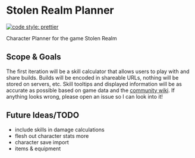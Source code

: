 # Stolen Realm Planner

[![code style: prettier](https://img.shields.io/badge/code_style-prettier-ff69b4.svg?style=flat-square)](https://github.com/prettier/prettier)

Character Planner for the game Stolen Realm

## Scope & Goals

The first iteration will be a skill calculator that allows users to play with and share builds. Builds will be encoded in shareable URLs, nothing will be stored on servers, etc. Skill tooltips and displayed information will be as accurate as possible based on game data and the [community wiki](https://stolen-realm.fandom.com/wiki/Stolen_Realm_Wiki). If anything looks wrong, please open an issue so I can look into it!

## Future Ideas/TODO

-   include skills in damage calculations
-   flesh out character stats more
-   character save import
-   items & equipment
